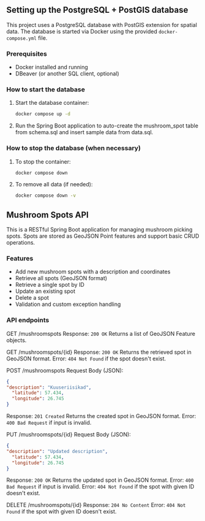 ## Setting up the PostgreSQL + PostGIS database

This project uses a PostgreSQL database with PostGIS extension for spatial data. The database is started via Docker using the provided `docker-compose.yml` file.

### Prerequisites

- Docker installed and running
- DBeaver (or another SQL client, optional)

### How to start the database

1. Start the database container:

   ```bash
   docker compose up -d
   
2. Run the Spring Boot application to auto-create the mushroom_spot table from schema.sql and insert sample data 
   from data.sql.

### How to stop the database (when necessary)

1. To stop the container:

    ```bash
    docker compose down
   
2. To remove all data (if needed):

    ```bash
    docker compose down -v

## Mushroom Spots API

This is a RESTful Spring Boot application for managing mushroom picking spots. Spots are stored as GeoJSON Point features and support basic CRUD operations.

### Features
- Add new mushroom spots with a description and coordinates 
- Retrieve all spots (GeoJSON format)
- Retrieve a single spot by ID 
- Update an existing spot 
- Delete a spot 
- Validation and custom exception handling 

### API endpoints

GET /mushroomspots
Response: `200 OK`
Returns a list of GeoJSON Feature objects.

GET /mushroomspots/{id}
Response: `200 OK`
Returns the retrieved spot in GeoJSON format.
Error: `404 Not Found` if the spot doesn't exist.

POST /mushroomspots
Request Body (JSON):
```json
{
"description": "Kuuseriisikad",
  "latitude": 57.434,
  "longitude": 26.745
}
```
Response: `201 Created`
Returns the created spot in GeoJSON format.
Error: `400 Bad Request` if input is invalid.

PUT /mushroomspots/{id}
Request Body (JSON):
```json
{
"description": "Updated description",
  "latitude": 57.434,
  "longitude": 26.745
}
```
Response: `200 OK`
Returns the updated spot in GeoJSON format.
Error: `400 Bad Request` if input is invalid.
Error: `404 Not Found` if the spot with given ID doesn't exist.

DELETE /mushroomspots/{id}
Response: `204 No Content`
Error: `404 Not Found` if the spot with given ID doesn't exist.


